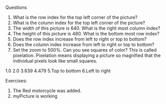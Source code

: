 Questions
1. What is the row index for the top left corner of the picture?
2. What is the column index for the top left corner of the picture?
3. The width of this picture is 640. What is the right most column index?
4. The height of this picture is 480. What is the bottom most row index?
5. Does the row index increase from left to right or top to bottom?
6. Does the column index increase from left to right or top to bottom?
7. Set the zoom to 500%. Can you see squares of color? This is called pixelation. Pixelation means displaying a picture so magnified that the individual pixels look like small squares.

1.0
2.0
3.639
4.479
5.Top to bottom
6.Left to right

Exercises:

1. The Red motorcycle was added. 
2. myPicture is working